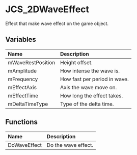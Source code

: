 # JCS_2DWaveEffect

Effect that make wave effect on the game object.

## Variables

| Name              | Description                  |
|:------------------|:-----------------------------|
| mWaveRestPosition | Height offset.               |
| mAmplitude        | How intense the wave is.     |
| mFrequency        | How fast per period in wave. |
| mEffectAxis       | Axis the wave move on.       |
| mEffectTime       | How long the effect takes.   |
| mDeltaTimeType    | Type of the delta time.      |

## Functions

| Name         | Description         |
|:-------------|:--------------------|
| DoWaveEffect | Do the wave effect. |
